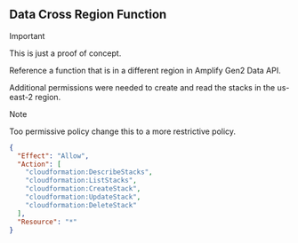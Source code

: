 ## Data Cross Region Function

> [!IMPORTANT]
> This is just a proof of concept.

Reference a function that is in a different region in Amplify Gen2 Data API.

Additional permissions were needed to create and read the stacks in the us-east-2 region.

> [!NOTE]
> Too permissive policy change this to a more restrictive policy.

```json
{
  "Effect": "Allow",
  "Action": [
    "cloudformation:DescribeStacks",
    "cloudformation:ListStacks",
    "cloudformation:CreateStack",
    "cloudformation:UpdateStack",
    "cloudformation:DeleteStack"
  ],
  "Resource": "*"
}
```
